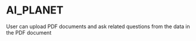 # AI_PLANET
User can upload PDF documents and ask related questions from the data in the PDF document
